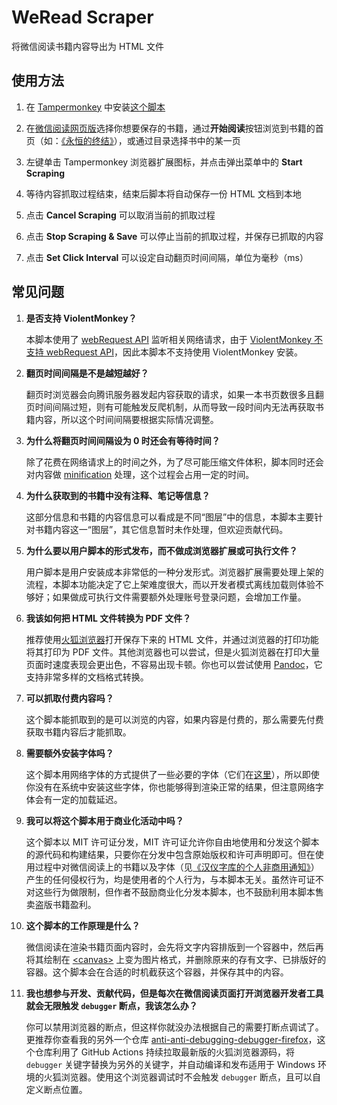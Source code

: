 # WeRead Scraper

将微信阅读书籍内容导出为 HTML 文件

## 使用方法

1. 在 [Tampermonkey](https://www.tampermonkey.net/) 中安装[这个脚本](https://greasyfork.org/zh-CN/scripts/450169-weread-scraper)

2. 在[微信阅读网页版](https://weread.qq.com/)选择你想要保存的书籍，通过**开始阅读**按钮浏览到书籍的首页（如：[《永恒的终结》](https://weread.qq.com/web/reader/f6432a905b73c0f64797a8d)），或通过目录选择书中的某一页

3. 左键单击 Tampermonkey 浏览器扩展图标，并点击弹出菜单中的 **Start Scraping**

4. 等待内容抓取过程结束，结束后脚本将自动保存一份 HTML 文档到本地

5. 点击 **Cancel Scraping** 可以取消当前的抓取过程

6. 点击 **Stop Scraping & Save** 可以停止当前的抓取过程，并保存已抓取的内容

7. 点击 **Set Click Interval** 可以设定自动翻页时间间隔，单位为毫秒（ms）

## 常见问题

1. **是否支持 ViolentMonkey？**

   本脚本使用了 [webRequest API](https://developer.mozilla.org/zh-CN/docs/Mozilla/Add-ons/WebExtensions/API/webRequest) 监听相关网络请求，由于 [ViolentMonkey 不支持 webRequest API](https://github.com/violentmonkey/violentmonkey/issues/583)，因此本脚本不支持使用 ViolentMonkey 安装。

2. **翻页时间间隔是不是越短越好？**

   翻页时浏览器会向腾讯服务器发起内容获取的请求，如果一本书页数很多且翻页时间间隔过短，则有可能触发反爬机制，从而导致一段时间内无法再获取书籍内容，所以这个时间间隔要根据实际情况调整。

3. **为什么将翻页时间间隔设为 0 时还会有等待时间？**

   除了花费在网络请求上的时间之外，为了尽可能压缩文件体积，脚本同时还会对内容做 [minification](https://zh.wikipedia.org/wiki/%E6%A5%B5%E7%B0%A1%E5%8C%96) 处理，这个过程会占用一定的时间。

4. **为什么获取到的书籍中没有注释、笔记等信息？**

   这部分信息和书籍的内容信息可以看成是不同“图层”中的信息，本脚本主要针对书籍内容这一“图层”，其它信息暂时未作处理，但欢迎贡献代码。

5. **为什么要以用户脚本的形式发布，而不做成浏览器扩展或可执行文件？**

   用户脚本是用户安装成本非常低的一种分发形式。浏览器扩展需要处理上架的流程，本脚本功能决定了它上架难度很大，而以开发者模式离线加载则体验不够好；如果做成可执行文件需要额外处理账号登录问题，会增加工作量。

6. **我该如何把 HTML 文件转换为 PDF 文件？**

   推荐使用[火狐浏览器](http://www.firefox.com/)打开保存下来的 HTML 文件，并通过浏览器的打印功能将其打印为 PDF 文件。其他浏览器也可以尝试，但是火狐浏览器在打印大量页面时速度表现会更出色，不容易出现卡顿。你也可以尝试使用 [Pandoc](https://pandoc.org/)，它支持非常多样的文档格式转换。

7. **可以抓取付费内容吗？**

   这个脚本能抓取到的是可以浏览的内容，如果内容是付费的，那么需要先付费获取书籍内容后才能抓取。

8. **需要额外安装字体吗？**

   这个脚本用网络字体的方式提供了一些必要的字体（它们在[这里](https://github.com/Sec-ant/weread-scraper/tree/main/public/fonts)），所以即使你没有在系统中安装这些字体，你也能够得到渲染正常的结果，但注意网络字体会有一定的加载延迟。

9. **我可以将这个脚本用于商业化活动中吗？**

   这个脚本以 MIT 许可证分发，MIT 许可证允许你自由地使用和分发这个脚本的源代码和构建结果，只要你在分发中包含原始版权和许可声明即可。但在使用过程中对微信阅读上的书籍以及字体（见[《汉仪字库的个人非商用通知》](https://www.hanyi.com.cn/faq-doc-1)）产生的任何侵权行为，均是使用者的个人行为，与本脚本无关。虽然许可证不对这些行为做限制，但作者不鼓励商业化分发本脚本，也不鼓励利用本脚本售卖盗版书籍盈利。

10. **这个脚本的工作原理是什么？**

    微信阅读在渲染书籍页面内容时，会先将文字内容排版到一个容器中，然后再将其绘制在 [\<canvas\>](https://developer.mozilla.org/docs/Web/HTML/Element/canvas) 上变为图片格式，并删除原来的存有文字、已排版好的容器。这个脚本会在合适的时机截获这个容器，并保存其中的内容。

11. **我也想参与开发、贡献代码，但是每次在微信阅读页面打开浏览器开发者工具就会无限触发 `debugger` 断点，我该怎么办？**

    你可以禁用浏览器的断点，但这样你就没办法根据自己的需要打断点调试了。更推荐你查看我的另外一个仓库 [anti-anti-debugging-debugger-firefox](https://github.com/Sec-ant/anti-anti-debugging-debugger-firefox)，这个仓库利用了 GitHub Actions 持续拉取最新版的火狐浏览器源码，将 `debugger` 关键字替换为另外的关键字，并自动编译和发布适用于 Windows 环境的火狐浏览器。使用这个浏览器调试时不会触发 `debugger` 断点，且可以自定义断点位置。
